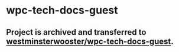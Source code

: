 # wpc-tech-docs-guest

## Project is archived and transferred to [westminsterwooster/wpc-tech-docs-guest](https://github.com/westminsterwooster/wpc-tech-docs-guest).
